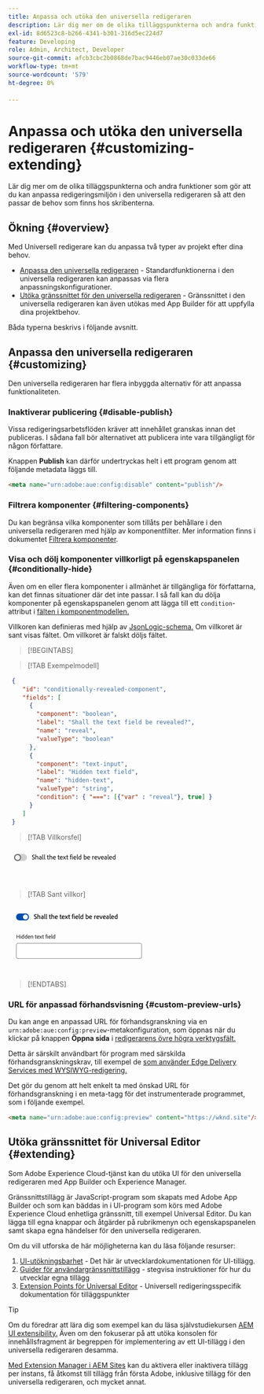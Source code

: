 ```yaml
---
title: Anpassa och utöka den universella redigeraren
description: Lär dig mer om de olika tilläggspunkterna och andra funktioner som gör att du kan anpassa gränssnittet i den universella redigeraren så att det passar de behov som finns hos de som skapar innehållet.
exl-id: 8d6523c8-b266-4341-b301-316d5ec224d7
feature: Developing
role: Admin, Architect, Developer
source-git-commit: afcb3cbc2b0868de7bac9446eb07ae30c033de66
workflow-type: tm+mt
source-wordcount: '579'
ht-degree: 0%

---
```



# Anpassa och utöka den universella redigeraren {#customizing-extending}

Lär dig mer om de olika tilläggspunkterna och andra funktioner som gör att du kan anpassa redigeringsmiljön i den universella redigeraren så att den passar de behov som finns hos skribenterna.

## Ökning {#overview}

Med Universell redigerare kan du anpassa två typer av projekt efter dina behov.

* [Anpassa den universella redigeraren](#customizing) - Standardfunktionerna i den universella redigeraren kan anpassas via flera anpassningskonfigurationer.
* [Utöka gränssnittet för den universella redigeraren](#extending) - Gränssnittet i den universella redigeraren kan även utökas med App Builder för att uppfylla dina projektbehov.

Båda typerna beskrivs i följande avsnitt.

## Anpassa den universella redigeraren {#customizing}

Den universella redigeraren har flera inbyggda alternativ för att anpassa funktionaliteten.

### Inaktiverar publicering {#disable-publish}

Vissa redigeringsarbetsflöden kräver att innehållet granskas innan det publiceras. I sådana fall bör alternativet att publicera inte vara tillgängligt för någon författare.

Knappen **Publish** kan därför undertryckas helt i ett program genom att följande metadata läggs till.

```html
<meta name="urn:adobe:aue:config:disable" content="publish"/>
```

### Filtrera komponenter {#filtering-components}

Du kan begränsa vilka komponenter som tillåts per behållare i den universella redigeraren med hjälp av komponentfilter. Mer information finns i dokumentet [Filtrera komponenter](/help/implementing/universal-editor/filtering.md).

### Visa och dölj komponenter villkorligt på egenskapspanelen {#conditionally-hide}

Även om en eller flera komponenter i allmänhet är tillgängliga för författarna, kan det finnas situationer där det inte passar. I så fall kan du dölja komponenter på egenskapspanelen genom att lägga till ett `condition`-attribut i [fälten i komponentmodellen.](/help/implementing/universal-editor/field-types.md#fields)

Villkoren kan definieras med hjälp av [JsonLogic-schema.](https://jsonlogic.com/) Om villkoret är sant visas fältet. Om villkoret är falskt döljs fältet.

>[!BEGINTABS]

>[!TAB Exempelmodell]

```json
 {
    "id": "conditionally-revealed-component",
    "fields": [
      {
        "component": "boolean",
        "label": "Shall the text field be revealed?",
        "name": "reveal",
        "valueType": "boolean"
      },
      {
        "component": "text-input",
        "label": "Hidden text field",
        "name": "hidden-text",
        "valueType": "string",
        "condition": { "===": [{"var" : "reveal"}, true] }
      }
    ]
 }
```

>[!TAB Villkorsfel]

![Dolt textfält](assets/hidden.png)

>[!TAB Sant villkor]

![Visar textfält](assets/shown.png)

>[!ENDTABS]

### URL för anpassad förhandsvisning {#custom-preview-urls}

Du kan ange en anpassad URL för förhandsgranskning via en `urn:adobe:aue:config:preview`-metakonfiguration, som öppnas när du klickar på knappen **Öppna sida** i [redigerarens övre högra verktygsfält.](/help/sites-cloud/authoring/universal-editor/navigation.md#universal-editor-toolbar)

Detta är särskilt användbart för program med särskilda förhandsgranskningskrav, till exempel de [som använder Edge Delivery Services med WYSIWYG-redigering.](/help/edge/wysiwyg-authoring/authoring.md)

Det gör du genom att helt enkelt ta med önskad URL för förhandsgranskning i en meta-tagg för det instrumenterade programmet, som i följande exempel.

```html
<meta name="urn:adobe:aue:config:preview" content="https://wknd.site"/>
```

## Utöka gränssnittet för Universal Editor {#extending}

Som Adobe Experience Cloud-tjänst kan du utöka UI för den universella redigeraren med App Builder och Experience Manager.

Gränssnittstillägg är JavaScript-program som skapats med Adobe App Builder och som kan bäddas in i UI-program som körs med Adobe Experience Cloud enhetliga gränssnitt, till exempel Universal Editor. Du kan lägga till egna knappar och åtgärder på rubrikmenyn och egenskapspanelen samt skapa egna händelser för den universella redigeraren.

Om du vill utforska de här möjligheterna kan du läsa följande resurser:

1. [UI-utökningsbarhet](https://developer.adobe.com/uix/docs/) - Det här är utvecklardokumentationen för UI-tillägg.
1. [Guider för användargränssnittstillägg](https://developer.adobe.com/uix/docs/guides/) - stegvisa instruktioner för hur du utvecklar egna tillägg
1. [Extension Points för Universal Editor](https://developer.adobe.com/uix/docs/services/aem-universal-editor/) - Universell redigeringsspecifik dokumentation för tilläggspunkter

>[!TIP]
>
>Om du föredrar att lära dig som exempel kan du läsa självstudiekursen [AEM UI extensibility.](https://experienceleague.adobe.com/en/docs/experience-manager-learn/cloud-service/developing/extensibility/ui/overview) Även om den fokuserar på att utöka konsolen för innehållsfragment är begreppen för implementering av ett UI-tillägg i den universella redigeraren desamma.

[Med Extension Manager i AEM Sites](https://developer.adobe.com/uix/docs/extension-manager/) kan du aktivera eller inaktivera tillägg per instans, få åtkomst till tillägg från första Adobe, inklusive tillägg för den universella redigeraren, och mycket annat.
